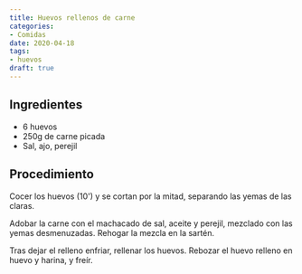 ```yaml
---
title: Huevos rellenos de carne
categories:
- Comidas
date: 2020-04-18
tags:
- huevos
draft: true
---
```


## Ingredientes

* 6 huevos
* 250g de carne picada
* Sal, ajo, perejil

## Procedimiento

Cocer los huevos (10') y se cortan por la mitad, separando las yemas de las claras.

Adobar la carne con el machacado de sal, aceite y perejil, mezclado con las yemas desmenuzadas. Rehogar la mezcla en la sartén.

Tras dejar el relleno enfriar, rellenar los huevos. Rebozar el huevo relleno en huevo y harina, y freír.
